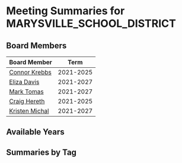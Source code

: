 # Meeting Summaries for MARYSVILLE_SCHOOL_DISTRICT

## Board Members

| Board Member       | Term           |
|--------------------|----------------|
| [Connor Krebbs](board_member_278.md) | 2021-2025 |
| [Eliza Davis](board_member_279.md) | 2021-2027 |
| [Mark Tomas](board_member_280.md) | 2021-2027 |
| [Craig Hereth](board_member_281.md) | 2021-2025 |
| [Kristen Michal](board_member_282.md) | 2021-2027 |

## Available Years

## Summaries by Tag
